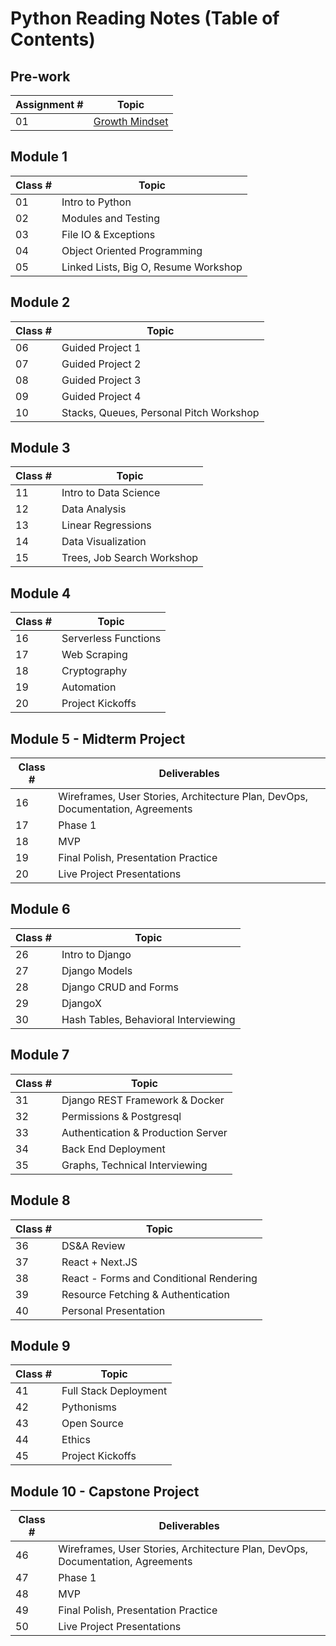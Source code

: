 # Python Reading Notes (Table of Contents)

## Pre-work
| Assignment # | Topic                        |
|---------|------------------------------|
| 01      | [Growth Mindset](growthmindset.md) |

## Module 1
| Class # | Topic                        |
|---------|------------------------------|
| 01      | Intro to Python              |
| 02      | Modules and Testing          |
| 03      | File IO & Exceptions         |
| 04      | Object Oriented Programming  |
| 05      | Linked Lists, Big O, Resume Workshop |

## Module 2
| Class # | Topic                        |
|---------|------------------------------|
| 06      | Guided Project 1             |
| 07      | Guided Project 2             |
| 08      | Guided Project 3             |
| 09      | Guided Project 4             |
| 10      | Stacks, Queues, Personal Pitch Workshop |

## Module 3
| Class # | Topic                        |
|---------|------------------------------|
| 11      | Intro to Data Science        |
| 12      | Data Analysis                |
| 13      | Linear Regressions           |
| 14      | Data Visualization           |
| 15      | Trees, Job Search Workshop   |

## Module 4
| Class # | Topic                        |
|---------|------------------------------|
| 16      | Serverless Functions         |
| 17      | Web Scraping                 |
| 18      | Cryptography                 |
| 19      | Automation                   |
| 20      | Project Kickoffs             |

## Module 5 - Midterm Project
| Class # | Deliverables                                   |
|---------|------------------------------------------------|
| 16      | Wireframes, User Stories, Architecture Plan, DevOps, Documentation, Agreements |
| 17      | Phase 1                                        |
| 18      | MVP                                            |
| 19      | Final Polish, Presentation Practice             |
| 20      | Live Project Presentations                      |

## Module 6
| Class # | Topic                        |
|---------|------------------------------|
| 26      | Intro to Django              |
| 27      | Django Models                |
| 28      | Django CRUD and Forms        |
| 29      | DjangoX                      |
| 30      | Hash Tables, Behavioral Interviewing |

## Module 7
| Class # | Topic                        |
|---------|------------------------------|
| 31      | Django REST Framework & Docker |
| 32      | Permissions & Postgresql     |
| 33      | Authentication & Production Server |
| 34      | Back End Deployment          |
| 35      | Graphs, Technical Interviewing |

## Module 8
| Class # | Topic                        |
|---------|------------------------------|
| 36      | DS&A Review                  |
| 37      | React + Next.JS              |
| 38      | React - Forms and Conditional Rendering |
| 39      | Resource Fetching & Authentication |
| 40      | Personal Presentation        |

## Module 9
| Class # | Topic                        |
|---------|------------------------------|
| 41      | Full Stack Deployment        |
| 42      | Pythonisms                   |
| 43      | Open Source                  |
| 44      | Ethics                       |
| 45      | Project Kickoffs             |

## Module 10 - Capstone Project
| Class # | Deliverables                                   |
|---------|------------------------------------------------|
| 46      | Wireframes, User Stories, Architecture Plan, DevOps, Documentation, Agreements |
| 47      | Phase 1                                        |
| 48      | MVP                                            |
| 49      | Final Polish, Presentation Practice             |
| 50      | Live Project Presentations                      |